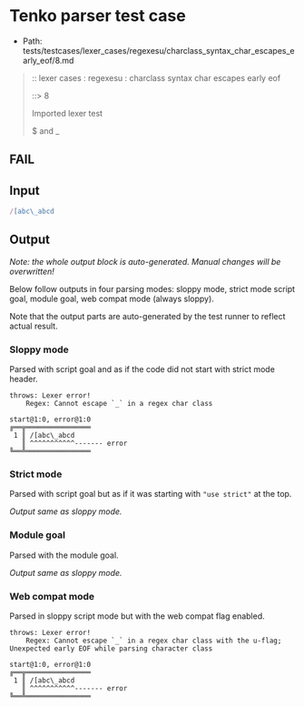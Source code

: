 # Tenko parser test case

- Path: tests/testcases/lexer_cases/regexesu/charclass_syntax_char_escapes_early_eof/8.md

> :: lexer cases : regexesu : charclass syntax char escapes early eof
>
> ::> 8
>
> Imported lexer test
>
> $ and _

## FAIL

## Input

`````js
/[abc\_abcd
`````

## Output

_Note: the whole output block is auto-generated. Manual changes will be overwritten!_

Below follow outputs in four parsing modes: sloppy mode, strict mode script goal, module goal, web compat mode (always sloppy).

Note that the output parts are auto-generated by the test runner to reflect actual result.

### Sloppy mode

Parsed with script goal and as if the code did not start with strict mode header.

`````
throws: Lexer error!
    Regex: Cannot escape `_` in a regex char class

start@1:0, error@1:0
╔══╦════════════════
 1 ║ /[abc\_abcd
   ║ ^^^^^^^^^^^------- error
╚══╩════════════════

`````

### Strict mode

Parsed with script goal but as if it was starting with `"use strict"` at the top.

_Output same as sloppy mode._

### Module goal

Parsed with the module goal.

_Output same as sloppy mode._

### Web compat mode

Parsed in sloppy script mode but with the web compat flag enabled.

`````
throws: Lexer error!
    Regex: Cannot escape `_` in a regex char class with the u-flag; Unexpected early EOF while parsing character class

start@1:0, error@1:0
╔══╦════════════════
 1 ║ /[abc\_abcd
   ║ ^^^^^^^^^^^------- error
╚══╩════════════════

`````

